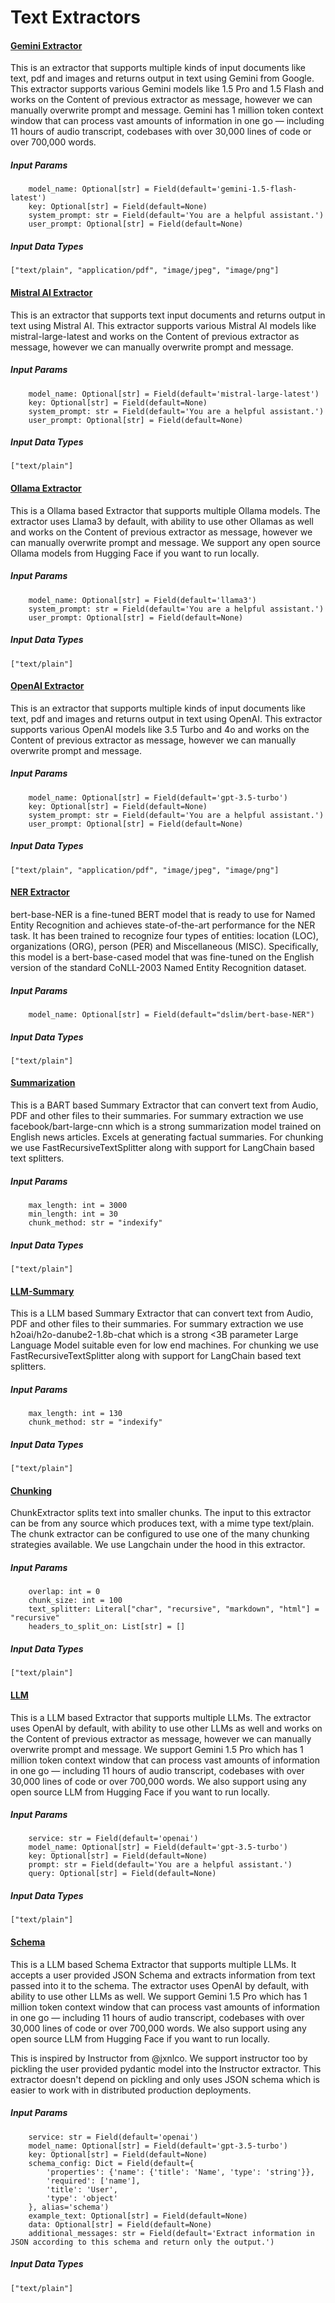 # Text Extractors

#### [Gemini Extractor](https://github.com/tensorlakeai/indexify-extractors/tree/main/text/gemini)
This is an extractor that supports multiple kinds of input documents like text, pdf and images and returns output in text using Gemini from Google. This extractor supports various Gemini models like 1.5 Pro and 1.5 Flash and works on the Content of previous extractor as message, however we can manually overwrite prompt and message. Gemini has 1 million token context window that can process vast amounts of information in one go — including 11 hours of audio transcript, codebases with over 30,000 lines of code or over 700,000 words.

##### Input Params
```
    model_name: Optional[str] = Field(default='gemini-1.5-flash-latest')
    key: Optional[str] = Field(default=None)
    system_prompt: str = Field(default='You are a helpful assistant.')
    user_prompt: Optional[str] = Field(default=None)
```
##### Input Data Types
```["text/plain", "application/pdf", "image/jpeg", "image/png"]```

#### [Mistral AI Extractor](https://github.com/tensorlakeai/indexify-extractors/tree/main/text/mistralai)
This is an extractor that supports text input documents and returns output in text using Mistral AI. This extractor supports various Mistral AI models like mistral-large-latest and works on the Content of previous extractor as message, however we can manually overwrite prompt and message.

##### Input Params
```
    model_name: Optional[str] = Field(default='mistral-large-latest')
    key: Optional[str] = Field(default=None)
    system_prompt: str = Field(default='You are a helpful assistant.')
    user_prompt: Optional[str] = Field(default=None)
```
##### Input Data Types
```["text/plain"]```

#### [Ollama Extractor](https://github.com/tensorlakeai/indexify-extractors/tree/main/text/ollama)
This is a Ollama based Extractor that supports multiple Ollama models. The extractor uses Llama3 by default, with ability to use other Ollamas as well and works on the Content of previous extractor as message, however we can manually overwrite prompt and message. We support any open source Ollama models from Hugging Face if you want to run locally.

##### Input Params
```
    model_name: Optional[str] = Field(default='llama3')
    system_prompt: str = Field(default='You are a helpful assistant.')
    user_prompt: Optional[str] = Field(default=None)
```
##### Input Data Types
```["text/plain"]```

#### [OpenAI Extractor](https://github.com/tensorlakeai/indexify-extractors/tree/main/text/openai)
This is an extractor that supports multiple kinds of input documents like text, pdf and images and returns output in text using OpenAI. This extractor supports various OpenAI models like 3.5 Turbo and 4o and works on the Content of previous extractor as message, however we can manually overwrite prompt and message.

##### Input Params
```
    model_name: Optional[str] = Field(default='gpt-3.5-turbo')
    key: Optional[str] = Field(default=None)
    system_prompt: str = Field(default='You are a helpful assistant.')
    user_prompt: Optional[str] = Field(default=None)
```
##### Input Data Types
```["text/plain", "application/pdf", "image/jpeg", "image/png"]```

#### [NER Extractor](https://github.com/tensorlakeai/indexify-extractors/tree/main/text/ner)
bert-base-NER is a fine-tuned BERT model that is ready to use for Named Entity Recognition and achieves state-of-the-art performance for the NER task. It has been trained to recognize four types of entities: location (LOC), organizations (ORG), person (PER) and Miscellaneous (MISC). Specifically, this model is a bert-base-cased model that was fine-tuned on the English version of the standard CoNLL-2003 Named Entity Recognition dataset.

##### Input Params
```
    model_name: Optional[str] = Field(default="dslim/bert-base-NER")
```
##### Input Data Types
```["text/plain"]```

#### [Summarization](https://github.com/tensorlakeai/indexify-extractors/tree/main/text/summarization)
This is a BART based Summary Extractor that can convert text from Audio, PDF and other files to their summaries. For summary extraction we use facebook/bart-large-cnn which is a strong summarization model trained on English news articles. Excels at generating factual summaries. For chunking we use FastRecursiveTextSplitter along with support for LangChain based text splitters.

##### Input Params
```
    max_length: int = 3000
    min_length: int = 30
    chunk_method: str = "indexify"
```
##### Input Data Types
```["text/plain"]```

#### [LLM-Summary](https://github.com/tensorlakeai/indexify-extractors/tree/main/text/llm-summary)
This is a LLM based Summary Extractor that can convert text from Audio, PDF and other files to their summaries. For summary extraction we use h2oai/h2o-danube2-1.8b-chat which is a strong <3B parameter Large Language Model suitable even for low end machines. For chunking we use FastRecursiveTextSplitter along with support for LangChain based text splitters.

##### Input Params
```
    max_length: int = 130
    chunk_method: str = "indexify"
```
##### Input Data Types
```["text/plain"]```

#### [Chunking](https://github.com/tensorlakeai/indexify-extractors/tree/main/text/chunking)
ChunkExtractor splits text into smaller chunks. The input to this extractor can be from any source which produces text, with a mime type text/plain. The chunk extractor can be configured to use one of the many chunking strategies available. We use Langchain under the hood in this extractor.

##### Input Params
```
    overlap: int = 0
    chunk_size: int = 100
    text_splitter: Literal["char", "recursive", "markdown", "html"] = "recursive"
    headers_to_split_on: List[str] = []
```
##### Input Data Types
```["text/plain"]```

#### [LLM](https://github.com/tensorlakeai/indexify-extractors/tree/main/text/llm)
This is a LLM based Extractor that supports multiple LLMs. The extractor uses OpenAI by default, with ability to use other LLMs as well and works on the Content of previous extractor as message, however we can manually overwrite prompt and message. We support Gemini 1.5 Pro which has 1 million token context window that can process vast amounts of information in one go — including 11 hours of audio transcript, codebases with over 30,000 lines of code or over 700,000 words. We also support using any open source LLM from Hugging Face if you want to run locally.

##### Input Params
```
    service: str = Field(default='openai')
    model_name: Optional[str] = Field(default='gpt-3.5-turbo')
    key: Optional[str] = Field(default=None)
    prompt: str = Field(default='You are a helpful assistant.')
    query: Optional[str] = Field(default=None)
```
##### Input Data Types
```["text/plain"]```

#### [Schema](https://github.com/tensorlakeai/indexify-extractors/tree/main/text/schema)
This is a LLM based Schema Extractor that supports multiple LLMs. It accepts a user provided JSON Schema and extracts information from text passed into it to the schema. The extractor uses OpenAI by default, with ability to use other LLMs as well. We support Gemini 1.5 Pro which has 1 million token context window that can process vast amounts of information in one go — including 11 hours of audio transcript, codebases with over 30,000 lines of code or over 700,000 words. We also support using any open source LLM from Hugging Face if you want to run locally.

This is inspired by Instructor from @jxnlco. We support instructor too by pickling the user provided pydantic model into the Instructor extractor. This extractor doesn't depend on pickling and only uses JSON schema which is easier to work with in distributed production deployments.

##### Input Params
```
    service: str = Field(default='openai')
    model_name: Optional[str] = Field(default='gpt-3.5-turbo')
    key: Optional[str] = Field(default=None)
    schema_config: Dict = Field(default={
        'properties': {'name': {'title': 'Name', 'type': 'string'}},
        'required': ['name'],
        'title': 'User',
        'type': 'object'
    }, alias='schema')
    example_text: Optional[str] = Field(default=None)
    data: Optional[str] = Field(default=None)
    additional_messages: str = Field(default='Extract information in JSON according to this schema and return only the output.')
```
##### Input Data Types
```["text/plain"]```